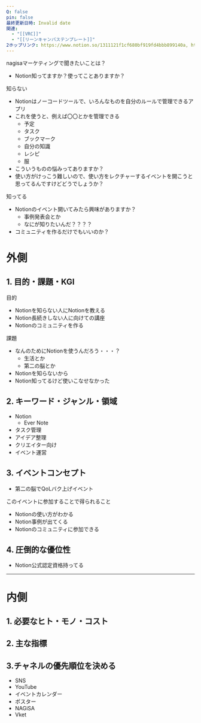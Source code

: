 ```yaml
---
Q: false
pin: false
最終更新日時: Invalid date
関連:
  - "[[VRC]]"
  - "[[リーンキャンバステンプレート]]"
2ホップリンク: https://www.notion.so/1311121f1cf680bf919fd4bbb899140a, https://www.notion.so/15346504138f490890312e46141dc2a9, https://www.notion.so/1efeb4ffd2f64264b71343d5090cac07, https://www.notion.so/55cc2a7cb9a64bd0b9d27c03d795ee5b, https://www.notion.so/5dc1cfa7f9d241b98baafa7174affca1, https://www.notion.so/9485430954e340e68df9533c80f5ec46, https://www.notion.so/c3f9b656669e466990b2011439134c7f, https://www.notion.so/eb89cad26afd4965868dc7b08176ffeb, https://www.notion.so/ed88b99995aa4ce394853b357c844401, https://www.notion.so/fb36c50e3bbc4a22ab1d158585f38491,https://www.notion.so/ed88b99995aa4ce394853b357c844401, https://www.notion.so/fb36c50e3bbc4a22ab1d158585f38491
---
```

  

  

nagisaマーケティングで聞きたいことは？

- Notion知ってますか？使ってことありますか？

  

知らない

- Notionはノーコードツールで、いろんなものを自分のルールで管理できるアプリ
- これを使うと、例えば〇〇とかを管理できる
    - 予定
    - タスク
    - ブックマーク
    - 自分の知識
    - レシピ
    - 服
- こういうものの悩みってありますか？
- 使い方がけっこう難しいので、使い方をレクチャーするイベントを開こうと思ってるんですけどどうでしょうか？

  

知ってる

- Notionのイベント開いてみたら興味がありますか？
    - 事例発表会とか
    - なにが知りたいんだ？？？？
- コミュニティを作るだけでもいいのか？

  

  

  

# 外側

## 1. 目的・課題・KGI

目的

- Notionを知らない人にNotionを教える
- Notion長続きしない人に向けての講座
- Notionのコミュニティを作る

  

課題

- なんのためにNotionを使うんだろう・・・？
    - 生活とか
    - 第二の脳とか
- Notionを知らないから
- Notion知ってるけど使いこなせなかった

  

## 2. キーワード・ジャンル・領域

- Notion
    - Ever Note
- タスク管理
- アイデア整理
- クリエイター向け
- イベント運営

  

  

## 3. イベントコンセプト

- 第二の脳でQoLバク上げイベント

  

このイベントに参加することで得られること

- Notionの使い方がわかる
- Notion事例が出てくる
- Notionのコミュニティに参加できる

  

## 4. 圧倒的な優位性

- Notion公式認定資格持ってる

  

---

# 内側

## 1. 必要なヒト・モノ・コスト

  

## 2. 主な指標

  

## 3.チャネルの優先順位を決める

- SNS
- YouTube
- イベントカレンダー
- ポスター
- NAGiSA
- Vket
